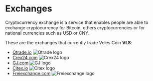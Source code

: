 # Exchanges
Cryptocurrency exchange is a service that enables people are able to exchange cryptocurrency 
for Bitcoin, others cryptocurrencies or for national currencies such as USD or CNY.

These are the exchanges that currently trade Veles Coin **VLS**:

- [Qtrade.io](https://qtrade.io/market/VLS_BTC)                ![Qtrade logo](images/exchanges/qtrade.png)
- [Crex24.com](https://crex24.com/exchange/VLS-BTC)            ![Crex24 logo](images/exchanges/crex.jpg)
- [GJ.com](https://www.gj.com/trade/vlsusdt)                   ![GJ logo](images/exchanges/gj.png)
- [Citex.io](https://trade.citex.io/trade/VLS_BTC)             ![Citex logo](images/exchanges/citex.jpg)
- [Freiexchange.com](https://freiexchange.com/market/VLS/BTC)  ![Freiexchange logo](images/exchanges/freiexchange.jpg)

